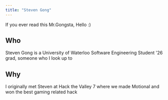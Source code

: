 ```yaml
---
title: "Steven Gong"
---
```

If you ever read this Mr.Gongsta, Hello :)

## Who
Steven Gong is a University of Waterloo Software Engineering Student '26 grad, someone who I look up to

## Why

I originally met Steven at Hack the Valley 7 where we made Motional and won the best gaming related hack


